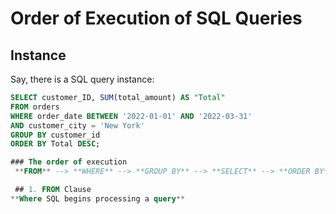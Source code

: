 # Order of Execution of SQL Queries
## Instance
Say, there is a SQL query instance:
```sql
SELECT customer_ID, SUM(total_amount) AS "Total"
FROM orders
WHERE order_date BETWEEN '2022-01-01' AND '2022-03-31'
AND customer_city = 'New York'
GROUP BY customer_id
ORDER BY Total DESC;

### The order of execution 
 **FROM** --> **WHERE** --> **GROUP BY** --> **SELECT** --> **ORDER BY**

 ## 1. FROM Clause
**Where SQL begins processing a query**

 
